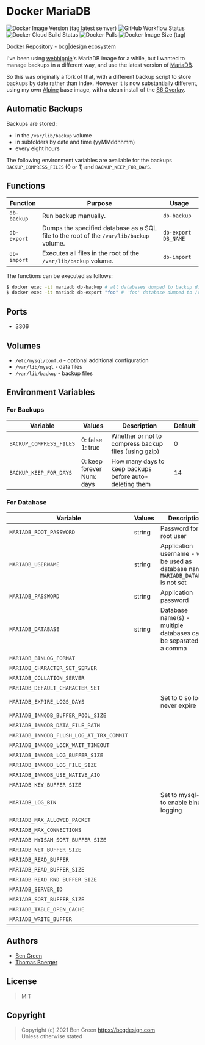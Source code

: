# Docker MariaDB

![Docker Image Version (tag latest semver)](https://img.shields.io/docker/v/bcgdesign/mariadb/latest) ![GitHub Workflow Status](https://img.shields.io/github/workflow/status/bencgreen/docker-mariadb/build?label=github) ![Docker Cloud Build Status](https://img.shields.io/docker/cloud/build/bcgdesign/mariadb?label=docker) ![Docker Pulls](https://img.shields.io/docker/pulls/bcgdesign/mariadb?label=pulls) ![Docker Image Size (tag)](https://img.shields.io/docker/image-size/bcgdesign/mariadb/latest?label=size)

[Docker Repository](https://hub.docker.com/r/bcgdesign/mariadb) - [bcg|design ecosystem](https://github.com/bencgreen/docker)

I've been using [webhippie](https://github.com/dockhippie/mariadb)'s MariaDB image for a while, but I wanted to manage backups in a different way, and use the latest version of [MariaDB](https://mariadb.org/).

So this was originally a fork of that, with a different backup script to store backups by date rather than index.  However it is now substantially different, using my own [Alpine](https://hub.docker.com/r/bcgdesign/alpine-s6) base image, with a clean install of the [S6 Overlay](https://github.com/just-containers/s6-overlay).

## Automatic Backups

Backups are stored:

* in the `/var/lib/backup` volume
* in subfolders by date and time (yyMMddhhmm)
* every eight hours

The following environment variables are available for the backups `BACKUP_COMPRESS_FILES` (0 or 1) and `BACKUP_KEEP_FOR_DAYS`.

## Functions

| Function    | Purpose                                                                                 | Usage               |
| ----------- | --------------------------------------------------------------------------------------- | ------------------- |
| `db-backup` | Run backup manually.                                                                    | `db-backup`         |
| `db-export` | Dumps the specified database as a SQL file to the root of the `/var/lib/backup` volume. | `db-export DB_NAME` |
| `db-import` | Executes all files in the root of the `/var/lib/backup` volume.                         | `db-import`         |

The functions can be executed as follows:

```bash
$ docker exec -it mariadb db-backup # all databases dumped to backup directory
$ docker exec -it mariadb db-export "foo" # 'foo' database dumped to /var/lib/backup/foo.sql
```

## Ports

* 3306

## Volumes

* `/etc/mysql/conf.d` - optional additional configuration
* `/var/lib/mysql` - data files
* `/var/lib/backup` - backup files

## Environment Variables

### For Backups

| Variable                | Values                       | Description                                             | Default |
| ----------------------- | ---------------------------- | ------------------------------------------------------- | ------- |
| `BACKUP_COMPRESS_FILES` | 0: false<br>1: true          | Whether or not to compress backup files (using gzip)    | 0       |
| `BACKUP_KEEP_FOR_DAYS`  | 0: keep forever<br>Num: days | How many days to keep backups before auto-deleting them | 14      |

### For Database

| Variable                                    | Values                                | Description                                                                           | Default                                     |
| ------------------------------------------- | ------------------------------------- | ------------------------------------------------------------------------------------- | ------------------------------------------- |
| `MARIADB_ROOT_PASSWORD`                     | string                                | Password for root user                                                                | *None* - **required**                       |
| `MARIADB_USERNAME`                          | string                                | Application username - will be used as database name if `MARIADB_DATABASE` is not set | *None* - recommended                        |
| `MARIADB_PASSWORD`                          | string                                | Application password                                                                  | *None* - required if username is defined    |
| `MARIADB_DATABASE`                          | string                                | Database name(s) - multiple databases can be separated by a comma                     | *None*                                      |
| `MARIADB_BINLOG_FORMAT`                     |                                       |                                                                                       | mixed                                       |
| `MARIADB_CHARACTER_SET_SERVER`              |                                       |                                                                                       | utf8                                        |
| `MARIADB_COLLATION_SERVER`                  |                                       |                                                                                       | utf8_general_ci                             |
| `MARIADB_DEFAULT_CHARACTER_SET`             |                                       |                                                                                       | utf8                                        |
| `MARIADB_EXPIRE_LOGS_DAYS`                  |                                       | Set to 0 so logs never expire                                                         | 28                                          |
| `MARIADB_INNODB_BUFFER_POOL_SIZE`           |                                       |                                                                                       | 16M                                         |
| `MARIADB_INNODB_DATA_FILE_PATH`             |                                       |                                                                                       | ibdata1:10M:autoextend                      |
| `MARIADB_INNODB_FLUSH_LOG_AT_TRX_COMMIT`    |                                       |                                                                                       | 1                                           |
| `MARIADB_INNODB_LOCK_WAIT_TIMEOUT`          |                                       |                                                                                       | 50                                          |
| `MARIADB_INNODB_LOG_BUFFER_SIZE`            |                                       |                                                                                       | 8M                                          |
| `MARIADB_INNODB_LOG_FILE_SIZE`              |                                       |                                                                                       | 5M                                          |
| `MARIADB_INNODB_USE_NATIVE_AIO`             |                                       |                                                                                       | 1                                           |
| `MARIADB_KEY_BUFFER_SIZE`                   |                                       |                                                                                       | 16M                                         |
| `MARIADB_LOG_BIN`                           |                                       | Set to mysql-bin to enable binary logging                                             | 0                                           |
| `MARIADB_MAX_ALLOWED_PACKET`                |                                       |                                                                                       | 16M                                         |
| `MARIADB_MAX_CONNECTIONS`                   |                                       |                                                                                       | 151                                         |
| `MARIADB_MYISAM_SORT_BUFFER_SIZE`           |                                       |                                                                                       | 8M                                          |
| `MARIADB_NET_BUFFER_SIZE`                   |                                       |                                                                                       | 8K                                          |
| `MARIADB_READ_BUFFER`                       |                                       |                                                                                       | 2M                                          |
| `MARIADB_READ_BUFFER_SIZE`                  |                                       |                                                                                       | 256K                                        |
| `MARIADB_READ_RND_BUFFER_SIZE`              |                                       |                                                                                       | 512K                                        |
| `MARIADB_SERVER_ID`                         |                                       |                                                                                       | 1                                           |
| `MARIADB_SORT_BUFFER_SIZE`                  |                                       |                                                                                       | 512K                                        |
| `MARIADB_TABLE_OPEN_CACHE`                  |                                       |                                                                                       | 64                                          |
| `MARIADB_WRITE_BUFFER`                      |                                       |                                                                                       | 2M                                          |

## Authors

* [Ben Green](https://github.com/bencgreen)
* [Thomas Boerger](https://github.com/tboerger)

## License

> MIT

## Copyright

> Copyright (c) 2021 Ben Green <https://bcgdesign.com>  
> Unless otherwise stated
